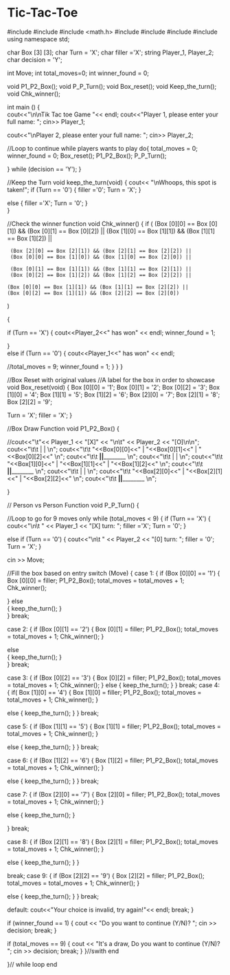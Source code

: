# Tic-Tac-Toe

#include <cstdlib>
#include <iostream>
#include <math.h>
#include <string>
#include <ctime>
#include <cctype>
#include <cmath>
using namespace std;

char Box [3] [3];
char Turn = 'X';
char filler ='X';
string Player_1, Player_2;
char decision = 'Y';

int Move;
int total_moves=0;
int winner_found = 0;

void P1_P2_Box();
void P_P_Turn();
void Box_reset();
void Keep_the_turn();
void Chk_winner();

int main ()
{  
cout<<"\n\nTik Tac toe Game "<< endl;
cout<<"Player 1, please enter your full name: ";
cin>> Player_1;

cout<<"\nPlayer 2, please enter your full name: ";
cin>> Player_2;

//Loop to continue while players wants to play
do{
total_moves = 0;
winner_found = 0;
Box_reset();
P1_P2_Box();
P_P_Turn();

} while (decision == 'Y');
}

//Keep the Turn
void keep_the_turn(void)
{
cout<< "\nWhoops, this spot is taken!";
if (Turn == '0')
{ 
filler ='0';
Turn = 'X';
}
  
else
{
filler ='X';
Turn = '0';
}  
}

//Check the winner function
void Chk_winner()
{
if 
(
     (Box [0][0] == Box [0][1]) && (Box [0][1] == Box [0][2]) ||
     (Box [1][0] == Box [1][1]) && (Box [1][1] == Box [1][2]) ||

     (Box [2][0] == Box [2][1]) && (Box [2][1] == Box [2][2]) ||
     (Box [0][0] == Box [1][0]) && (Box [1][0] == Box [2][0]) ||

     (Box [0][1] == Box [1][1]) && (Box [1][1] == Box [2][1]) ||
     (Box [0][2] == Box [1][2]) && (Box [1][2] == Box [2][2]) ||

    (Box [0][0] == Box [1][1]) && (Box [1][1] == Box [2][2]) ||
    (Box [0][2] == Box [1][1]) && (Box [2][2] == Box [2][0])
) 

  
 {
   
if (Turn == 'X')
{
cout<<Player_2<<" has won" << endl;
winner_found = 1;
    

}  
else if (Turn == '0')
{
cout<<Player_1<<" has won" << endl;

//total_moves = 9;
winner_found = 1;
}
}
} 

//Box Reset with original values
//A label for the box in order to showcase
void Box_reset(void)
{
Box [0][0] = '1';
Box [0][1] = '2';
Box [0][2] = '3';
Box [1][0] = '4';
Box [1][1] = '5';
Box [1][2] = '6';
Box [2][0] = '7';
Box [2][1] = '8';
Box [2][2] = '9';

Turn = 'X';
filler = 'X';
}

//Box Draw Function
void P1_P2_Box()
{

//cout<<"\t"<< Player_1 << "[X]" << "\n\t" << Player_2 << "[O]\n\n";
cout<<"\t\t           |            |           \n";
cout<<"\t\t     "<<Box[0][0]<<"     |      "<<Box[0][1]<<"     |     "<<Box[0][2]<<"     \n";
cout<<"\t\t __________|____________|__________ \n";
cout<<"\t\t           |            |           \n";
cout<<"\t\t     "<<Box[1][0]<<"     |      "<<Box[1][1]<<"     |     "<<Box[1][2]<<"     \n";
cout<<"\t\t __________|____________|__________ \n";
cout<<"\t\t           |            |           \n";
cout<<"\t\t     "<<Box[2][0]<<"     |      "<<Box[2][1]<<"     |     "<<Box[2][2]<<"     \n";
cout<<"\t\t __________|____________|__________ \n";

  }


// Person vs Person Function
void P_P_Turn()
{

//Loop to go for 9 moves only 
while (total_moves < 9)
{
if (Turn == 'X')
{ 
cout<<"\n\t " << Player_1 << "[X] turn: ";
filler ='X';
Turn = '0';
}
  
else if (Turn == '0')
{ 
cout<<"\n\t " << Player_2 << "[0] turn: ";
filler = '0';
Turn = 'X';
} 

cin >> Move;

//Fill the box based on entry
switch (Move)
{
case 1: 
{
if (Box [0][0] == '1')
{
Box [0][0] = filler;
P1_P2_Box();
total_moves = total_moves + 1;
Chk_winner();
          
}
else  
{
keep_the_turn();
}  
}
break;
      
case 2: 
{
if (Box [0][1] == '2')
{
Box [0][1] = filler;
P1_P2_Box();
total_moves = total_moves + 1;
Chk_winner();
}
        
else  
{
keep_the_turn();
}  
}
break;
      
case 3: 
{
if (Box [0][2] == '3')
{
Box [0][2] = filler;
P1_P2_Box();
total_moves = total_moves + 1;
Chk_winner();
}
else
{
keep_the_turn();
}
}
break;
case 4: 
{
if( Box [1][0] == '4')
{
Box [1][0] = filler;
P1_P2_Box();
total_moves = total_moves + 1;
Chk_winner();
}
          
else
{
keep_the_turn();
}
}
break;

case 5: 
{
if (Box [1][1] == '5')
{
Box [1][1] = filler;
P1_P2_Box();
total_moves = total_moves + 1;
Chk_winner();
}
        
else
{
keep_the_turn();
}
}
break;

case 6: 
{
if (Box [1][2] == '6')
{
Box [1][2] = filler;
P1_P2_Box();
total_moves = total_moves + 1;
Chk_winner();
}
      
else
{
keep_the_turn();
}
}
break;
    
case 7: 
{
if (Box [2][0] == '7')
{
Box [2][0] = filler;
P1_P2_Box();
total_moves = total_moves + 1;
Chk_winner();
}

else
{
keep_the_turn();
}
          
}
break;
    
case 8: 
{
if (Box [2][1] == '8')
{
Box [2][1] = filler;
P1_P2_Box();
total_moves = total_moves + 1;
Chk_winner();
}
        
else
{
keep_the_turn();
}
} 
    
break;
case 9: 
{ 
if (Box [2][2] == '9')
{
Box [2][2] = filler;
P1_P2_Box();
total_moves = total_moves + 1;
Chk_winner();
}
        
else
{
keep_the_turn();
}
}
break;
    
default: 
cout<<"Your choice is invalid, try again!"<< endl;
break;
}
  
if (winner_found == 1)
{
cout << "Do you want to continue (Y/N)? ";
cin >> decision;
break; 
}

if (total_moves == 9)
{
cout << "It's a draw, Do you want to continue (Y/N)? ";
cin >> decision;
break; 
}
}//swith end
            
}// while loop end
  
